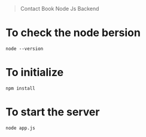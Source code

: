 > Contact Book Node Js Backend


# To check the node bersion

```
node --version
```

# To initialize 

```
npm install
```

# To start the server

```
node app.js
```